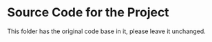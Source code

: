 # Source Code for the Project

This folder has the original code base in it, please leave it unchanged.
